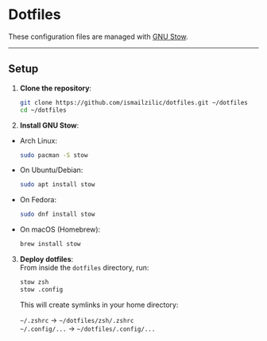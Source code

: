 # Dotfiles

These configuration files are managed with [GNU Stow](https://www.gnu.org/software/stow/).

---

## Setup

1. **Clone the repository**:

    ```bash
    git clone https://github.com/ismailzilic/dotfiles.git ~/dotfiles
    cd ~/dotfiles
    ```

2. **Install GNU Stow**:

- Arch Linux:

    ```bash
    sudo pacman -S stow
    ```

- On Ubuntu/Debian:

    ```bash
    sudo apt install stow
    ```

- On Fedora:

    ```bash
    sudo dnf install stow
    ```

- On macOS (Homebrew):

    ```bash
    brew install stow
    ```

3. **Deploy dotfiles**:  
   From inside the `dotfiles` directory, run:

    ```bash
    stow zsh
    stow .config
    ```

    This will create symlinks in your home directory:

    `~/.zshrc` → `~/dotfiles/zsh/.zshrc`  
    `~/.config/...` → `~/dotfiles/.config/...`
